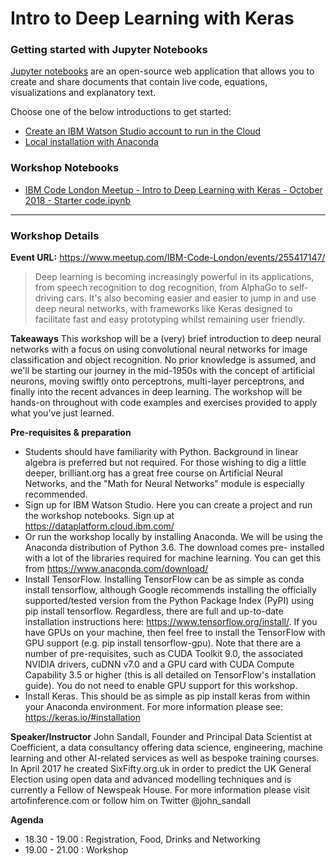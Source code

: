 # Intro to Deep Learning with Keras

### Getting started with Jupyter Notebooks

[Jupyter notebooks](http://jupyter.org/) are an open-source web application that allows you to create and share documents that contain live code, equations, visualizations and explanatory text. 

Choose one of the below introductions to get started:

- [Create an IBM Watson Studio account to run in the Cloud](https://github.com/CoefficientSystems/workshops/blob/master/watson-studio.md)
- [Local installation with Anaconda](http://jupyter.org/install)

### Workshop Notebooks
- [IBM Code London Meetup - Intro to Deep Learning with Keras - October 2018 - Starter code.ipynb](https://github.com/CoefficientSystems/workshops/blob/master/IBM%20Code%20London%20Meetup%20-%20Intro%20to%20Deep%20Learning%20with%20Keras%20-%20October%202018%20-%20Starter%20code.ipynb)

---

### Workshop Details

**Event URL:** https://www.meetup.com/IBM-Code-London/events/255417147/

> Deep learning is becoming increasingly powerful in its applications, from speech recognition to dog recognition, from AlphaGo to self-driving cars. It's also becoming easier and easier to jump in and use deep neural networks, with frameworks like Keras designed to facilitate fast and easy prototyping whilst remaining user friendly.

**Takeaways**
This workshop will be a (very) brief introduction to deep neural networks with a focus on using convolutional neural networks for image classification and object recognition. No prior knowledge is assumed, and we'll be starting our journey in the mid-1950s with the concept of artificial neurons, moving swiftly onto perceptrons, multi-layer perceptrons, and finally into the recent advances in deep learning. The workshop will be hands-on throughout with code examples and exercises provided to apply what you've just learned.

**Pre-requisites & preparation**
- Students should have familiarity with Python. Background in linear algebra is preferred but not required. For those wishing to dig a little deeper, brilliant.org has a great free course on Artificial Neural Networks, and the "Math for Neural Networks" module is especially recommended.
- Sign up for IBM Watson Studio. Here you can create a project and run the workshop notebooks. Sign up at https://dataplatform.cloud.ibm.com/
- Or run the workshop locally by installing Anaconda. We will be using the Anaconda distribution of Python 3.6. The download comes pre- installed with a lot of the libraries required for machine learning. You can get this from https://www.anaconda.com/download/
- Install TensorFlow. Installing TensorFlow can be as simple as conda install tensorflow, although Google recommends installing the officially supported/tested version from the Python Package Index (PyPI) using pip install tensorflow. Regardless, there are full and up-to-date installation instructions here: https://www.tensorflow.org/install/. If you have GPUs on your machine, then feel free to install the TensorFlow with GPU support (e.g. pip install tensorflow-gpu). Note that there are a number of pre-requisites, such as CUDA Toolkit 9.0, the associated NVIDIA drivers, cuDNN v7.0 and a GPU card with CUDA Compute Capability 3.5 or higher (this is all detailed on TensorFlow's installation guide). You do not need to enable GPU support for this workshop.
- Install Keras. This should be as simple as pip install keras from within your Anaconda environment. For more information please see: https://keras.io/#installation

**Speaker/Instructor**
John Sandall, Founder and Principal Data Scientist at Coefficient, a data consultancy offering data science, engineering, machine learning and other AI-related services as well as bespoke training courses. In April 2017 he created SixFifty.org.uk in order to predict the UK General Election using open data and advanced modelling techniques and is currently a Fellow of Newspeak House. For more information please visit artofinference.com or follow him on Twitter @john_sandall

**Agenda**
- 18.30 - 19.00 : Registration, Food, Drinks and Networking
- 19.00 - 21.00 : Workshop
